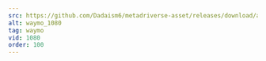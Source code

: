 ```yaml
---
src: https://github.com/Dadaism6/metadriverse-asset/releases/download/assetsv1.0.3/waymo_1080.mp4
alt: waymo_1080
tag: waymo
vid: 1080
order: 100
---
```

